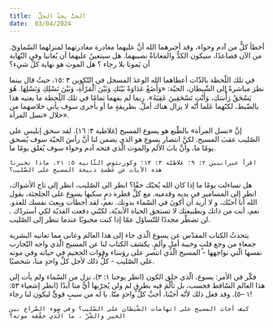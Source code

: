 ```yaml
---
title:  الحبُّ يجدُ الحلَّ
date:  03/04/2024
---
```


أخطأ كلٌّ من آدم وحواء، وقد أخبرهما الله  أنَّ عليهما مغادرة مغادرتهما لمنزلهما السّماويّ. من الآن فصاعدًا، سيكون الكدُّ والمعاناةُ نصيبهما. هل سيتعينُ عليهما أن يُعانيا وفي النّهاية أن يَموتا بلا رجاء ؟ هل الموت هو نهاية كلِّ شيء؟

في تلك اللّحظة بالذّات أعطاهما الله الوعدَ المسجل في التّكوين ٣ :١٥، حيثُ قال بينما نظرَ مباشرةً إلى الشّيطان، الحيّة: «وَأَضَعُ عَدَاوَةً بَيْنَكِ وَبَيْنَ ٱلْمَرْأَةِ، وَبَيْنَ نَسْلِكِ وَنَسْلِهَا. هُوَ يَسْحَقُ رَأْسَكِ، وَأَنْتِ تَسْحَقِينَ عَقِبَهُ». ربما لم يفهما تمامًا في تلك اللّحظة ما يعنيه هذا بالضّبط، لكنّهما عَلما أنّه لا يزال هناك أملٌ. بطريقةٍ ما أو بأخرى سوف يأتي خلاصهما من خلال «نسل المرأة».

إنَّ «نسل المرأة» بالطّبع هو يسوع المسيح (غلاطية ٣: ١٦). لقد سحق إبليس على الصّليب عقبَ المسيح. لكنَّ انتصار يسوع هو الذي يضمن لنا أنَّ رأسَ الحيّة سوف يُسحق يومًا ما، وأنَّ بابَ الألم والموت الّذي فتحه آدم وحواء سوف يُغلق يومًا ما.

`اقرأ عبرانيين ٢: ٩؛ غلاطيّة ٣: ١٣؛ وكورنثوس الثّانية ٥: ٢١. ماذا تخبرنا هذه الآيات عن عَظَمةِ ذبيحة المسيح على الصّليب؟`

هل تساءلت يومًا ما إذا كان الله يُحبّك حقًا؟ انظر الى الصّليب، انظر إلى تاج الأشواك، انظر إلى المسامير في يديه وقدميه. مع كلِّ قطرة دمٍ سكبها يسوع على الجلجثة، يقول الله أنا أحبّك، و لا أريد أن أكونَ في السّماء بدونك. نعم، لقد أخطأت وبِعتَ نفسك للعدو. نعم، أنت من ذاتك وبطبيعتك لا تستحق الحياة الأبديّة، لكنّني دفعت الفديّة لكي أستردّك . لن تضطّر مجددًا للتّساؤل عمّا إذا كنت محبوبًا عندما تنظر إلى الصّليب.

يتحدثُ الكتاب المقدّس عن يسوع الّذي جاء إلى هذا العالم وعانى مما تعانيه البشرية جمعاء من وجع قلبٍ وخيبة أملٍ وألمٍ. يكشف الكتاب لنا عن المسيح الّذي واجه التّجارب نفسها الّتي نواجهها - المسيح الّذي انتصر على رؤساء وقوات الجحيم في حياته وفي موته على الصّليب - كلُّ ذلك لأجل كلِّ واحدٍ منا، شخصيًا.

فكّر في الأمر: يسوع، الّذي خلق الكون (انظر يوحنا ١: ٣)، نزل من السّماء ولم يأت إلى هذا العالم السّاقط فحسب، بل تألّمَ فيه بطرقٍ لم ولن يُجرّبها أيٌّ منا أبدًا (انظر إشعياء ٥٣: ١ –٥). وقد فعل ذلك لأنّه أحبّنا، أحبَّ كلَّ واحدٍ منّا. يا له من سببٍ قويٍّ ليكون لنا رجاء!

`كيف أجابَ المسيح على اتهامات الشّيطان على الصّليب؟ وفي ضوء الصّراع بين الخير والشّرّ ، ما الّذي حقّقه موته؟`
